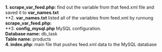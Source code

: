 **1. scrape_var_feed.php:** find out the variable from that feed.xml file and saved it to **var_names.txt** <br>
**2. **var_names.txt** listed all of the variables from feed.xml by runnung **scrape_var_feed.php:** <br>
**3. **config_mysql.php** MySQL configuration. <br>
**Database name:** db_task<br>
**Table name:** products	<br>
 **4. index.php**: main file that pushes feed.xml data to the MySQL database<br>
